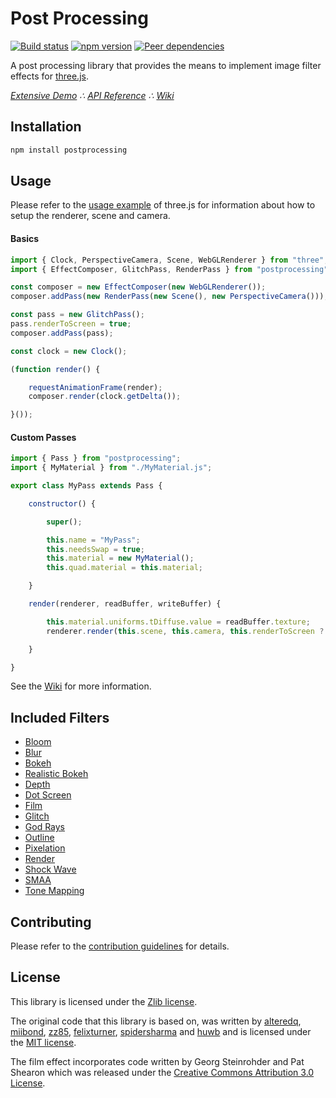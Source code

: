 # Post Processing

[![Build status](https://travis-ci.org/vanruesc/postprocessing.svg?branch=master)](https://travis-ci.org/vanruesc/postprocessing)
[![npm version](https://badge.fury.io/js/postprocessing.svg)](http://badge.fury.io/js/postprocessing)
[![Peer dependencies](https://david-dm.org/vanruesc/postprocessing/peer-status.svg)](https://david-dm.org/vanruesc/postprocessing?type=peer)

A post processing library that provides the means to implement image filter effects for [three.js](https://threejs.org/).

*[Extensive Demo](https://vanruesc.github.io/postprocessing/public/demo) &there4;
[API Reference](https://vanruesc.github.io/postprocessing/public/docs) &there4;
[Wiki](https://github.com/vanruesc/postprocessing/wiki)*


## Installation

```sh
npm install postprocessing
``` 


## Usage

Please refer to the [usage example](https://github.com/mrdoob/three.js/blob/master/README.md) of three.js for information
about how to setup the renderer, scene and camera.

#### Basics

```javascript
import { Clock, PerspectiveCamera, Scene, WebGLRenderer } from "three";
import { EffectComposer, GlitchPass, RenderPass } from "postprocessing";

const composer = new EffectComposer(new WebGLRenderer());
composer.addPass(new RenderPass(new Scene(), new PerspectiveCamera()));

const pass = new GlitchPass();
pass.renderToScreen = true;
composer.addPass(pass);

const clock = new Clock();

(function render() {

	requestAnimationFrame(render);
	composer.render(clock.getDelta());

}());
```

#### Custom Passes

```javascript
import { Pass } from "postprocessing";
import { MyMaterial } from "./MyMaterial.js";

export class MyPass extends Pass {

	constructor() {

		super();

		this.name = "MyPass";
		this.needsSwap = true;
		this.material = new MyMaterial();
		this.quad.material = this.material;

	}

	render(renderer, readBuffer, writeBuffer) {

		this.material.uniforms.tDiffuse.value = readBuffer.texture;
		renderer.render(this.scene, this.camera, this.renderToScreen ? null : writeBuffer);

	}

}

```

See the [Wiki](https://github.com/vanruesc/postprocessing/wiki/Custom-Passes) for more information.


## Included Filters

 - [Bloom](http://vanruesc.github.io/postprocessing/public/demo/#bloom)
 - [Blur](http://vanruesc.github.io/postprocessing/public/demo/#blur)
 - [Bokeh](http://vanruesc.github.io/postprocessing/public/demo/#bokeh)
 - [Realistic Bokeh](http://vanruesc.github.io/postprocessing/public/demo/#realistic-bokeh)
 - [Depth](http://vanruesc.github.io/postprocessing/public/demo/#depth)
 - [Dot Screen](http://vanruesc.github.io/postprocessing/public/demo/#dot-screen)
 - [Film](http://vanruesc.github.io/postprocessing/public/demo/#film)
 - [Glitch](http://vanruesc.github.io/postprocessing/public/demo/#glitch)
 - [God Rays](http://vanruesc.github.io/postprocessing/public/demo/#god-rays)
 - [Outline](http://vanruesc.github.io/postprocessing/public/demo/#outline)
 - [Pixelation](http://vanruesc.github.io/postprocessing/public/demo/#pixelation)
 - [Render](http://vanruesc.github.io/postprocessing/public/demo/#render)
 - [Shock Wave](http://vanruesc.github.io/postprocessing/public/demo/#shock-wave)
 - [SMAA](http://vanruesc.github.io/postprocessing/public/demo/#smaa)
 - [Tone Mapping](http://vanruesc.github.io/postprocessing/public/demo/#tone-mapping)


## Contributing

Please refer to the [contribution guidelines](https://github.com/vanruesc/postprocessing/blob/master/.github/CONTRIBUTING.md) for details.


## License

This library is licensed under the [Zlib license](https://github.com/vanruesc/postprocessing/blob/master/LICENSE.md).

The original code that this library is based on, was written by [alteredq](http://alteredqualia.com),
[miibond](https://github.com/MiiBond), [zz85](https://github.com/zz85), [felixturner](http://airtight.cc),
[spidersharma](http://eduperiment.com) and [huwb](http://huwbowles.com)
and is licensed under the [MIT license](https://github.com/mrdoob/three.js/blob/master/LICENSE).

The film effect incorporates code written by Georg Steinrohder and Pat Shearon which was released under the
[Creative Commons Attribution 3.0 License](http://creativecommons.org/licenses/by/3.0/).
